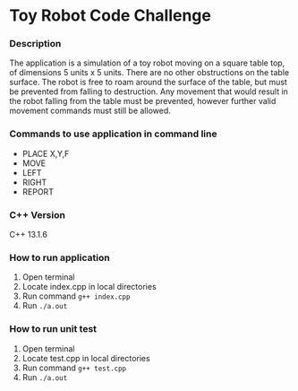 # Toy Robot Code Challenge
### Description
The application is a simulation of a toy robot moving on a square table top, of dimensions 5 units x 5 units. There are no
other obstructions on the table surface. The robot is free to roam around the surface of the table, but must be prevented
from falling to destruction. Any movement that would result in the robot falling from the table must be prevented,
however further valid movement commands must still be allowed.

### Commands to use application in command line
- PLACE X,Y,F
- MOVE
- LEFT
- RIGHT
- REPORT

### C++ Version
C++ 13.1.6

### How to run application
1. Open terminal
2. Locate index.cpp in local directories
3. Run command `g++ index.cpp`
4. Run `./a.out`

### How to run unit test
1. Open terminal
2. Locate test.cpp in local directories
3. Run command `g++ test.cpp`
4. Run `./a.out`

